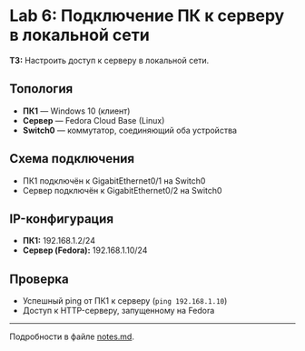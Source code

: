 # Lab 6: Подключение ПК к серверу в локальной сети

**ТЗ:** Настроить доступ к серверу в локальной сети.

## Топология

- **ПК1** — Windows 10 (клиент)
- **Сервер** — Fedora Cloud Base (Linux)
- **Switch0** — коммутатор, соединяющий оба устройства

## Схема подключения

- ПК1 подключён к GigabitEthernet0/1 на Switch0
- Сервер подключён к GigabitEthernet0/2 на Switch0

## IP-конфигурация

- **ПК1:** 192.168.1.2/24
- **Сервер (Fedora):** 192.168.1.10/24

## Проверка

- Успешный ping от ПК1 к серверу (`ping 192.168.1.10`)
- Доступ к HTTP-серверу, запущенному на Fedora

* * *

Подробности в файле [notes.md](./notes.md).

